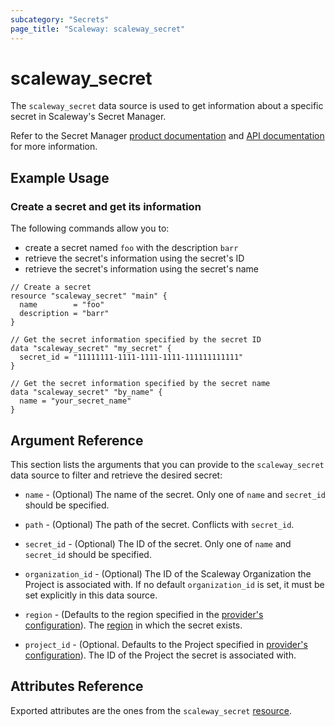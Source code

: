 ```yaml
---
subcategory: "Secrets"
page_title: "Scaleway: scaleway_secret"
---
```


# scaleway_secret

The `scaleway_secret` data source is used to get information about a specific secret in Scaleway's Secret Manager.

Refer to the Secret Manager [product documentation](https://www.scaleway.com/en/docs/identity-and-access-management/secret-manager/) and [API documentation](https://www.scaleway.com/en/developers/api/secret-manager/) for more information.

## Example Usage

### Create a secret and get its information

The following commands allow you to:

- create a secret named `foo` with the description `barr`
- retrieve the secret's information using the secret's ID
- retrieve the secret's information using the secret's name

```hcl
// Create a secret
resource "scaleway_secret" "main" {
  name        = "foo"
  description = "barr"
}

// Get the secret information specified by the secret ID
data "scaleway_secret" "my_secret" {
  secret_id = "11111111-1111-1111-1111-111111111111"
}

// Get the secret information specified by the secret name
data "scaleway_secret" "by_name" {
  name = "your_secret_name"
}
```

## Argument Reference

This section lists the arguments that you can provide to the `scaleway_secret` data source to filter and retrieve the desired secret:


- `name` - (Optional) The name of the secret.
  Only one of `name` and `secret_id` should be specified.

- `path` - (Optional) The path of the secret.
  Conflicts with `secret_id`.

- `secret_id` - (Optional) The ID of the secret.
  Only one of `name` and `secret_id` should be specified.

- `organization_id` - (Optional) The ID of the Scaleway Organization the Project is associated with. If no default `organization_id` is set, it must be set explicitly in this data source.

- `region` - (Defaults to the region specified in the [provider's configuration](../index.md#region)). The [region](../guides/regions_and_zones.md#regions) in which the secret exists.

- `project_id` - (Optional. Defaults to the Project specified in [provider's configuration](../index.md#project_id)). The ID of the
  Project the secret is associated with.


## Attributes Reference

Exported attributes are the ones from the `scaleway_secret` [resource](../resources/secret.md).
